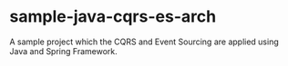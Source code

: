 # sample-java-cqrs-es-arch
A sample project which the CQRS and Event Sourcing are applied using Java and Spring Framework.
